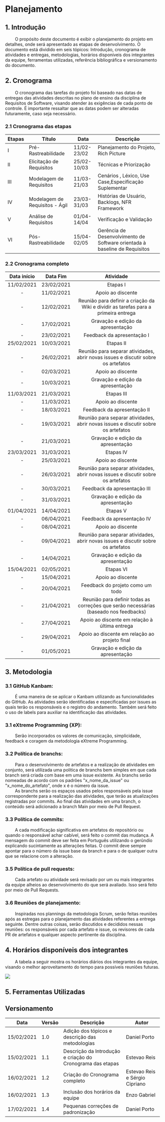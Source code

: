 # Planejamento

## 1. Introdução
&emsp;&emsp; O propósito deste documento é exibir o planejamento do projeto em detalhes, onde será apresentado as etapas de desenvolvimento. O documento está dividido em seis tópicos: Introdução, cronograma de atividades e entregas, metodologias, horários disponíveis dos integrantes da equipe, ferramentas utilizadas, referência bibliográfica e versionamento do documento.

## 2. Cronograma
&emsp;&emsp; O cronograma das tarefas do projeto foi baseado nas datas de entregas das atividades descritas no plano de ensino da disciplina de Requisitos de Software, visando atender às exigências de cada ponto de controle. É importante ressaltar que as datas podem ser alteradas futuramente, caso seja necessário.

### 2.1 Cronograma das etapas
|Etapas|Título|Data|Descrição|
|-----|------|----|---------|
|I  | Pré-Rastreabilidade            | 11/02-23/02 | Planejamento do Projeto, Rich Picture|
|II |Elicitação de Requisitos        | 25/02-10/03 | Técnicas e Priorização|
|III| Modelagem de Requisitos        | 11/03-21/03 | Cenários , Léxico, Use Case,Especificação Suplementar |
|IV | Modelagem de Requisitos - Ágil | 23/03-31/03 | Histórias de Usuário, Backlogs, NFR Framework|
|V  | Análise de Requisitos          | 01/04-14/04 | Verificação e Validação |
|VI | Pós-Rastreabilidade            | 15/04-02/05 | Gerência de Desenvolvimento de Software orientada à baseline de Requisitos|

### 2.2 Cronograma completo
|Data início|Data Fim|Atividade|
|:-:|:-:|:-:|
|11/02/2021|23/02/2021|Etapas I|
|-         |11/02/2021|Apoio ao discente|
|-         |12/02/2021|Reunião para definir a criação da Wiki e dividir as tarefas para a primeira entrega|
|-         |17/02/2021|Gravação e edição da apresentação|
|-         |23/02/2021|Feedback da apresentação I|
|25/02/2021|10/03/2021|Etapas II|
|-         |26/02/2021|Reunião para separar atividades, abrir novas issues e discutir sobre os artefatos|
|-         |02/03/2021|Apoio ao discente|
|-         |10/03/2021|Gravação e edição da apresentação|
|11/03/2021|21/03/2021|Etapas III|
|-         |11/03/2021|Apoio ao discente|
|-         |18/03/2021|Feedback da apresentação II|
|-         |19/03/2021|Reunião para separar atividades, abrir novas issues e discutir sobre os artefatos|
|-         |21/03/2021|Gravação e edição da apresentação|
|23/03/2021|31/03/2021|Etapas IV|
|-         |25/03/2021|Apoio ao discente|
|-         |26/03/2021|Reunião para separar atividades, abrir novas issues e discutir sobre os artefatos|
|-         |30/03/2021|Feedback da apresentação III|
|-         |31/03/2021|Gravação e edição da apresentação|
|01/04/2021|14/04/2021|Etapas V|
|-         |06/04/2021|Feedback da apresentação IV|
|-         |08/04/2021|Apoio ao discente|
|-         |09/04/2021|Reunião para separar atividades, abrir novas issues e discutir sobre os artefatos|
|-         |14/04/2021|Gravação e edição da apresentação|
|15/04/2021|02/05/2021|Etapas VI|
|-         |15/04/2021|Apoio ao discente|
|-         |20/04/2021|Feedback do projeto como um todo|
|-         |21/04/2021|Reunião para definir todas as correções que serão necessárias (baseado nos feedbacks)|
|-         |27/04/2021|Apoio ao discente em relação à última entrega|
|-         |29/04/2021|Apoio ao discente em relação ao projeto final|
|-         |01/05/2021|Gravação e edição da apresentação|

## 3. Metodologia
### 3.1 GitHub Kanbam:
&emsp;&emsp; É uma maneira de se aplicar o Kanbam utilizando as funcionalidades do GitHub. As atividades serão identificadas e especificadas por issues as quais terão os responsáveis e o registro do andamento. Também será feito o uso de labels para auxiliar na identificação das atividades.

### 3.1 eXtreme Programming (XP):
&emsp;&emsp; Serão incorporados os valores de comunicação, simplicidade, feedback e coragem da metodologia eXtreme Programming.

### 3.2 Política de branchs:
&emsp;&emsp; Para o desenvolvimento de artefatos e a realização de atividades em conjunto, será utilizada uma politica de branchs bem simples em que cada branch será criada com base em uma issue existente. As branchs serão nomeadas de acordo com os padrões "x_nome_da_issue" ou "x_nome_do_artefato", onde x é o número da issue.<br>
&emsp;&emsp; As branchs serão os espaços usados pelos responsáveis pela issue correspondente para a realização das atividades, que terão as atualizações registradas por commits. Ao final das atividades em uma branch, o conteúdo será adicionado a branch Main por meio de Pull Request.

### 3.3 Política de commits:
&emsp;&emsp; A cada modificação significativa em artefatos do repositório ou quando o responsável achar cabível, será feito o commit das mudança. A mensagem do commit deve ser feita em Português utilizando o gerûndio explicando sucintamente as alterações feitas. O commit deve sempre apontar para o número da issue base da branch e para o de qualquer outra que se relacione com a alteração.

### 3.5 Política de pull requests:
&emsp;&emsp; Cada artefato ou atividade será revisado por um ou mais integrantes da equipe alheios ao desenvolvimento do que será avaliado. Isso será feito por meio de Pull Requests.

### 3.6 Reuniões de planejamento:
&emsp;&emsp; Inspiradas nos plannings da metodologia Scrum, serão feitas reuniões após as estregas para o planejamento das atividades referentes a entrega seguinte. Dentre outras coisas, serão discutidos e decididos nessas reuniões: os responsáveis por cada artefato e issue, os revisores de cada PR de artefatos e qualquer aspecto pertinente da disciplina.

## 4. Horários disponíveis dos integrantes

&emsp;&emsp; A tabela a seguir mostra os horários diários dos integrantes da equipe, visando o melhor aproveitamento do tempo para possíveis reuniões futuras.

![](https://i.imgur.com/mf1Ri1F.png)

## 5. Ferramentas Utilizadas

## Versionamento
			
|Data|Versão|Descrição|Autor|			
|----|------|---------|----|			
|15/02/2021|1.0|Adição dos tópicos e descrição das metodologias|Daniel Porto|
|15/02/2021|1.1|Descrição da Introdução e criação do Cronograma das etapas|Estevao Reis|
|16/02/2021|1.2|Criação do Cronograma completo|Estevao Reis e Sérgio Cipriano|
|16/02/2021|1.3|Inclusão dos horários da equipe|Enzo Gabriel|
|17/02/2021|1.4|Pequenas correções de padronização|Daniel Porto|
